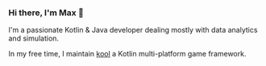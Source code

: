 ### Hi there, I'm Max 👋

I'm a passionate Kotlin & Java developer dealing mostly with data analytics and simulation.

In my free time, I maintain [kool](https://github.com/fabmax/kool) a Kotlin multi-platform game framework.
